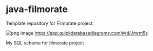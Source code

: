 # java-filmorate
Template repository for Filmorate project.

![png image](https://user-images.githubusercontent.com/75275490/203640171-3a1232ad-fbbc-4244-940c-267a621cd2e1.png)
https://app.quickdatabasediagrams.com/#/d/Jmrm5s

My SQL scheme for filmorate project